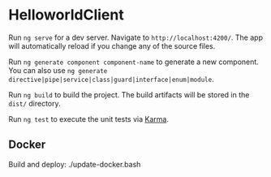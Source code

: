 # HelloworldClient

Run `ng serve` for a dev server. 
Navigate to `http://localhost:4200/`. 
The app will automatically reload if you change any of the source files.

Run `ng generate component component-name` to generate a new component. 
You can also use `ng generate directive|pipe|service|class|guard|interface|enum|module`.

Run `ng build` to build the project. 
The build artifacts will be stored in the `dist/` directory.

Run `ng test` to execute the unit tests via [Karma](https://karma-runner.github.io).

## Docker
Build and deploy: ./update-docker.bash
